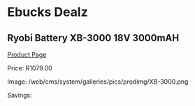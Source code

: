 
# Ebucks Dealz
## Ryobi Battery XB-3000 18V 3000mAH
[Product Page](https://www.ebucks.com/web/shop/productSelected.do?prodId=1201687309&catId=1234924297)

Price: R1079.00

Image: /web/cms/system/galleries/pics/prodimg/XB-3000.png

Savings: 


	